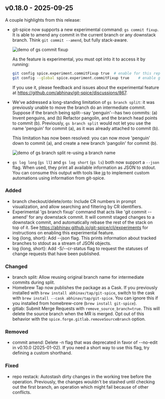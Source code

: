 ## <a name="v0.18.0">v0.18.0</a> - 2025-09-25

A couple highlights from this release:

- git-spice now supports a new experimental command: `gs commit fixup`.
  It is able to amend any commit in the current branch or any downstack branch.
  Think `git commit --amend`, but fully stack-aware.

  ![demo of gs commit fixup](https://media.githubusercontent.com/media/abhinav/git-spice/refs/heads/main/doc/tapes/20250924-commit-fixup.gif)

  As the feature is experimental, you must opt into it to access it by running:

  ```bash
  git config spice.experiment.commitFixup true  # enable for this repository
  git config --global spice.experiment.commitFixup true    # enable globally
  ```

  If you use it, please feedback and issues about the experimental feature at
  https://github.com/abhinav/git-spice/discussions/867.

- We've addressed a long-standing limitation of `gs branch split`:
  it was previously unable to move the branch do an intermediate commit.
  Suppose if the branch being split--say 'penguin'--has two commits:
  (a) Invent penguins, and (b) Refactor pangolin, and the branch head points to commit (b).
  Previously, `gs branch split` would not let you use the name 'penguin' for commit (a),
  as it was already attached to commit (b).

  This limitation has now been resolved: you can now move 'penguin' down to commit (a),
  and create a new branch 'pangolin' for commit (b).

  ![demo of gs branch split re-using a branch name](https://media.githubusercontent.com/media/abhinav/git-spice/refs/heads/main/doc/tapes/20250924-branch-split-reuse-name.gif)

- `gs log long` (`gs ll`) and `gs log short` (`gs ls`) both now support a `--json` flag.
  When used, they print all available information as JSON to stdout.
  You can consume this output with tools like [jq](https://jqlang.org) to implement custom automations using information from git-spice.

### Added
- branch checkout/delete/onto: Include CR numbers in prompt visualization, and allow searching and filtering by CR identifiers.
- Experimental 'gs branch fixup' command that acts like 'git commit --amend' for any downstack commit. It will commit staged changes to a downstack commit, and automatically rebase the rest of the stack on top of it. See <https://abhinav.github.io/git-spice/cli/experiments> for instructions on enabling this experimental feature.
- log {long, short}: Add --json flag. This prints information about tracked branches to stdout as a stream of JSON objects.
- log {long, short}: Add -S/--cr-status flag to request the statuses of change requests that have been published.
### Changed
- branch split: Allow reusing original branch name for intermediate commits during split.
- Homebrew Tap now publishes the package as a Cask. If you previously installed with `brew install abhinav/tap/git-spice`, switch to the cask with `brew install --cask abhinav/tap/git-spice`. You can ignore this if you installed from homebrew-core (`brew install git-spice`).
- gitlab: Submit Merge Requests with `remove_source_branch=true`. This will delete the source branch when the MR is merged. Opt out of this behavior with the `spice.forge.gitlab.removeSourceBranch` option.
### Removed
- commit amend: Delete -n flag that was deprecated in favor of --no-edit in v0.10.0 (2025-01-02). If you need a short way to use this flag, try defining a custom shorthand.
### Fixed
- repo restack: Autostash dirty changes in the working tree before the operation. Previously, the changes wouldn't be stashed until checking out the first branch, an operation which might fail because of other conflicts.

